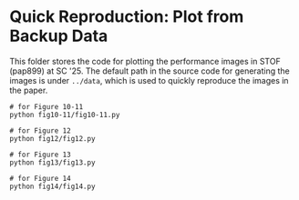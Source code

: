 # Quick Reproduction: Plot from Backup Data

This folder stores the code for plotting the performance images in STOF (pap899) at SC '25. The default path in the source code for generating the images is under `../data`, which is used to quickly reproduce the images in the paper. 


```shell
# for Figure 10-11
python fig10-11/fig10-11.py

# for Figure 12
python fig12/fig12.py

# for Figure 13
python fig13/fig13.py

# for Figure 14
python fig14/fig14.py
```